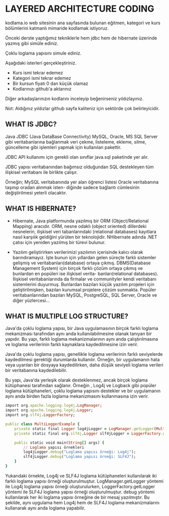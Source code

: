 # LAYERED ARCHITECTURE CODING
kodlama.io web sitesinin ana sayfasında bulunan eğitmen, kategori ve kurs bölümlerini katmanlı mimaride 
kodlamak istiyoruz.

Önceki derste yaptığımız tekniklerle hem jdbc hem de hibernate üzerinde yazmış gibi simüle ediniz.

Çoklu loglama yapısını simule ediniz.

Aşağıdaki isterleri gerçekleştiriniz.
<br />
* Kurs ismi tekrar edemez
* Kategori ismi tekrar edemez
* Bir kursun fiyatı 0 dan küçük olamaz
* Kodlarınızı github'a aktarınız

Diğer arkadaşlarınızın kodlarını inceleyip beğenirseniz yıldızlayınız.

Not: Aldığınız yıldızlar github sayfa kaliteniz için sektörde çok belirleyicidir.

## WHAT IS JDBC?
Java JDBC (Java DataBase Connectivity) MySQL, Oracle, MS SQL Server gibi veritabanlarına bağlanmak
veri çekme, listeleme, ekleme, silme, güncelleme gibi işlemleri yapmak için kullanılan pakettir.

JDBC API kullanımı için gerekli olan sınıflar java.sql paketinde yer alır.

JDBC yapısı veritabanından bağımsız olduğundan SQL destekleyen tüm ilişkisel veritabanı ile birlikte 
çalışır.

Örneğin; MySQL veritabanında yer alan öğrenci listesi Oracle veritabanına taşınıp oradan alınmak isten-
diğinde sadece bağlantı cümlesinin değiştirilmesi yeterli olacaktır.

## WHAT IS HIBERNATE?
* Hibernate, Java platformunda yazılmış bir ORM (Object/Relational Mapping) aracıdır. ORM, nesne odaklı
(object oriented) dillerdeki nesnelerin, ilişkisel veri tabanlarındaki (relational databases) kayıtlara
nasıl karşılık geldiğini yürüten bir teknolojidir. NHibernate adında .NET çatısı için yeniden yazılmış
bir türevi bulunur.


* Yazılım geliştirirken verilerimizi yazılımın içerisinde kalıcı olarak barındıramayız. İşte bunun için 
yıllardan gelen süreçte farklı sistemler gelişmiş ve veritabanları(database) ortaya çıkmış. DBMS(Database
Management System) için birçok farklı çözüm ortaya çıkmış ve bunlardan en popüleri ise ilişkisel verita-
banları(relational databases). İlişkisel veritabanlarında da firmalar ve communityler kendi veritabanı 
sistemlerini duyurmuş. Bunlardan bazıları küçük yazılım projeleri için geliştirilmişken, bazıları kurumsal
projelere çözüm sunmakta. Popüler veritabanlarından bazıları MySQL, PostgreSQL, SQL Server, Oracle ve 
diğer yüzlercesi…

## WHAT IS MULTIPLE LOG STRUCTURE?

Java'da çoklu loglama yapısı, bir Java uygulamasının birçok farklı loglama mekanizması tarafından aynı 
anda kullanılabilmesine olanak tanıyan bir yapıdır. Bu yapı, farklı loglama mekanizmalarının aynı anda 
çalıştırılmasına ve loglama verilerinin farklı kaynaklara kaydedilmesine izin verir.

Java'da çoklu loglama yapısı, genellikle loglama verilerinin farklı seviyelerde kaydedilmesi gerektiği 
durumlarda kullanılır. Örneğin, bir uygulamanın hata veya uyarıları bir dosyaya kaydedilirken, daha düşük 
seviyeli loglama verileri bir veritabanına kaydedilebilir.

Bu yapı, Java'da yerleşik olarak desteklenmez, ancak birçok loglama kütüphanesi tarafından sağlanır. Örneğin
, Log4j ve Logback gibi popüler loglama kütüphaneleri, çoklu loglama yapısını destekler ve bir uygulamanın 
aynı anda birden fazla loglama mekanizmasını kullanmasına izin verir.

```ruby
import org.apache.logging.log4j.LogManager;
import org.apache.logging.log4j.Logger;
import org.slf4j.LoggerFactory;

public class MultiLoggerExample {
    private static final Logger log4jLogger = LogManager.getLogger(MultiLoggerExample.class);
    private static final org.slf4j.Logger slf4jLogger = LoggerFactory.getLogger(MultiLoggerExample.class);

    public static void main(String[] args) {
        // Loglama yapısı örnekleri
        log4jLogger.debug("Loglama yapısı örneği: Log4j");
        slf4jLogger.debug("Loglama yapısı örneği: SLF4J");
    }
}
```
Yukarıdaki örnekte, Log4j ve SLF4J loglama kütüphaneleri kullanılarak iki farklı loglama yapısı örneği
oluşturulmuştur. LogManager.getLogger yöntemi ile Log4j loglama yapısı örneği oluşturulurken, 
LoggerFactory.getLogger yöntemi ile SLF4J loglama yapısı örneği oluşturulmuştur. debug yöntemi kullanılarak
her iki loglama yapısı örneğine de bir mesaj yazılmıştır. Bu şekilde, aynı uygulama hem Log4j hem de SLF4J
loglama mekanizmalarını kullanarak aynı anda loglama yapabilir.













